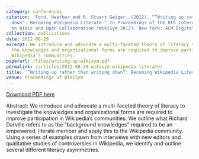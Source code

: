 ```yaml
---
category: conferences
citation: 'Ford, Heather and R. Stuart Geiger. (2012). “”Writing up rather than writing
  down”: Becoming Wikipedia Literate.” In Proceedings of the 8th International Symposium
  on Wikis and Open Collaboration (WikiSym 2012). New York: ACM Digital Library. <a href="http://www.stuartgeiger.com/becoming-wikipedia-literate.pdf">http://www.stuartgeiger.com/becoming-wikipedia-literate.pdf</a>'
collection: publications
date: 2012-08-29
excerpt: We introduce and advocate a multi-faceted theory of literacy to investigate
  the knowledges and organizational forms are required to improve participation in
  Wikipedia’s communities.
paperurl: /files/writing-up-wikisym.pdf
permalink: /articles/2012-08-29-wikisym-wikipedia-literate/
title: '“Writing up rather than writing down”: Becoming Wikipedia Literate'
venue: Proceedings of WikiSym
---
```


<a href='http://www.stuartgeiger.com/writing-up-wikisym.pdf'>Download PDF here</a>

Abstract: We introduce and advocate a multi-faceted theory of literacy to investigate the knowledges and organizational forms are required to improve participation in Wikipedia’s communities. We outline what Richard Darville refers to as the “background knowledges” required to be an empowered, literate member and apply this to the Wikipedia community. Using a series of examples drawn from interviews with new editors and qualitative studies of controversies in Wikipedia, we identify and outline several different literacy asymmetries.